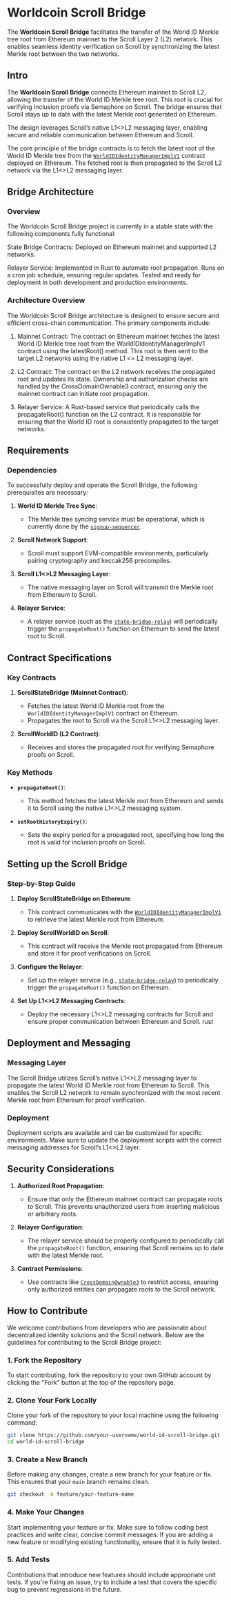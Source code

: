 
# Worldcoin Scroll Bridge

The **Worldcoin Scroll Bridge** facilitates the transfer of the World ID Merkle tree root from Ethereum mainnet to the Scroll Layer 2 (L2) network. This enables seamless identity verification on Scroll by synchronizing the latest Merkle root between the two networks.


## Intro

The **Worldcoin Scroll Bridge** connects Ethereum mainnet to Scroll L2, allowing the transfer of the World ID Merkle tree root. This root is crucial for verifying inclusion proofs via Semaphore on Scroll. The bridge ensures that Scroll stays up to date with the latest Merkle root generated on Ethereum.

The design leverages Scroll’s native L1<>L2 messaging layer, enabling secure and reliable communication between Ethereum and Scroll.

The core principle of the bridge contracts is to fetch the latest root of the World ID Merkle tree from the [`WorldIDIdentityManagerImplV1`](https://github.com/worldcoin/world-id-contracts/blob/main/src/WorldIDIdentityManagerImplV1.sol) contract deployed on Ethereum. The fetched root is then propagated to the Scroll L2 network via the L1<>L2 messaging layer.

## Bridge Architecture

### Overview

The Worldcoin Scroll Bridge project is currently in a stable state with the following components fully functional:

State Bridge Contracts:
Deployed on Ethereum mainnet and supported L2 networks.

Relayer Service:
Implemented in Rust to automate root propagation.
Runs on a cron job schedule, ensuring regular updates.
Tested and ready for deployment in both development and production environments.



### Architecture Overview
The Worldcoin Scroll Bridge architecture is designed to ensure secure and efficient cross-chain communication. The primary components include:

1. Mainnet Contract: The contract on Ethereum mainnet fetches the latest World ID Merkle tree root from the WorldIDIdentityManagerImplV1 contract using the latestRoot() method. This root is then sent to the target L2 networks using the native L1 <> L2 messaging layer.

2. L2 Contract: The contract on the L2 network receives the propagated root and updates its state. Ownership and authorization checks are handled by the CrossDomainOwnable3 contract, ensuring only the mainnet contract can initiate root propagation.

3. Relayer Service: A Rust-based service that periodically calls the propagateRoot() function on the L2 contract. It is responsible for ensuring that the World ID root is consistently propagated to the target networks.


## Requirements

### Dependencies

To successfully deploy and operate the Scroll Bridge, the following prerequisites are necessary:

1. **World ID Merkle Tree Sync**:
   - The Merkle tree syncing service must be operational, which is currently done by the [`signup-sequencer`](https://github.com/worldcoin/signup-sequencer).

2. **Scroll Network Support**:
   - Scroll must support EVM-compatible environments, particularly pairing cryptography and keccak256 precompiles.

3. **Scroll L1<>L2 Messaging Layer**:
   - The native messaging layer on Scroll will transmit the Merkle root from Ethereum to Scroll.

4. **Relayer Service**:
   - A relayer service (such as the [`state-bridge-relay`](https://github.com/worldcoin/state-bridge-relay)) will periodically trigger the `propagateRoot()` function on Ethereum to send the latest root to Scroll.

## Contract Specifications

### Key Contracts

1. **ScrollStateBridge (Mainnet Contract)**:
   - Fetches the latest World ID Merkle root from the `WorldIDIdentityManagerImplV1` contract on Ethereum.
   - Propagates the root to Scroll via the Scroll L1<>L2 messaging layer.

2. **ScrollWorldID (L2 Contract)**:
   - Receives and stores the propagated root for verifying Semaphore proofs on Scroll.

### Key Methods

- **`propagateRoot()`**:
   - This method fetches the latest Merkle root from Ethereum and sends it to Scroll using the native L1<>L2 messaging system.

- **`setRootHistoryExpiry()`**:
   - Sets the expiry period for a propagated root, specifying how long the root is valid for inclusion proofs on Scroll.

## Setting up the Scroll Bridge

### Step-by-Step Guide

1. **Deploy ScrollStateBridge on Ethereum**:
   - This contract communicates with the [`WorldIDIdentityManagerImplV1`](https://github.com/worldcoin/world-id-contracts/blob/main/src/WorldIDIdentityManagerImplV1.sol) to retrieve the latest Merkle root from Ethereum.

2. **Deploy ScrollWorldID on Scroll**:
   - This contract will receive the Merkle root propagated from Ethereum and store it for proof verifications on Scroll.

3. **Configure the Relayer**:
   - Set up the relayer service (e.g., [`state-bridge-relay`](https://github.com/worldcoin/state-bridge-relay)) to periodically trigger the `propagateRoot()` function on Ethereum.

4. **Set Up L1<>L2 Messaging Contracts**:
   - Deploy the necessary L1<>L2 messaging contracts for Scroll and ensure proper communication between Ethereum and Scroll. rust

## Deployment and Messaging

### Messaging Layer

The Scroll Bridge utilizes Scroll’s native L1<>L2 messaging layer to propagate the latest World ID Merkle root from Ethereum to Scroll. This enables the Scroll L2 network to remain synchronized with the most recent Merkle root from Ethereum for proof verification.

### Deployment

Deployment scripts are available and can be customized for specific environments. Make sure to update the deployment scripts with the correct messaging addresses for Scroll’s L1<>L2 layer.

## Security Considerations

1. **Authorized Root Propagation**:
   - Ensure that only the Ethereum mainnet contract can propagate roots to Scroll. This prevents unauthorized users from inserting malicious or arbitrary roots.

2. **Relayer Configuration**:
   - The relayer service should be properly configured to periodically call the `propagateRoot()` function, ensuring that Scroll remains up to date with the latest Merkle root.

3. **Contract Permissions**:
   - Use contracts like [`CrossDomainOwnable3`](https://github.com/ethereum-optimism/optimism/blob/develop/packages/contracts-bedrock/src/L2/CrossDomainOwnable3.sol) to restrict access, ensuring only authorized entities can propagate roots to the Scroll network.

## How to Contribute

We welcome contributions from developers who are passionate about decentralized identity solutions and the Scroll network. Below are the guidelines for contributing to the Scroll Bridge project:

### 1. Fork the Repository

To start contributing, fork the repository to your own GitHub account by clicking the "Fork" button at the top of the repository page.

### 2. Clone Your Fork Locally

Clone your fork of the repository to your local machine using the following command:

```bash
git clone https://github.com/your-username/world-id-scroll-bridge.git
cd world-id-scroll-bridge
```

### 3. Create a New Branch

Before making any changes, create a new branch for your feature or fix. This ensures that your `main` branch remains clean.

```bash
git checkout -b feature/your-feature-name
```

### 4. Make Your Changes

Start implementing your feature or fix. Make sure to follow coding best practices and write clear, concise commit messages. If you are adding a new feature or modifying existing functionality, ensure that it is fully tested.

### 5. Add Tests

Contributions that introduce new features should include appropriate unit tests. If you're fixing an issue, try to include a test that covers the specific bug to prevent regressions in the future.